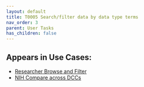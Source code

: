 ```yaml
---
layout: default
title: T0005 Search/filter data by data type terms
nav_order: 3
parent: User Tasks
has_children: false
---
```


## Appears in Use Cases:

-   [Researcher Browse and Filter](../use-cases/browse-and-filter.md)
-   [NIH Compare across DCCs](../use-cases/multi-compare-custodian.md)

